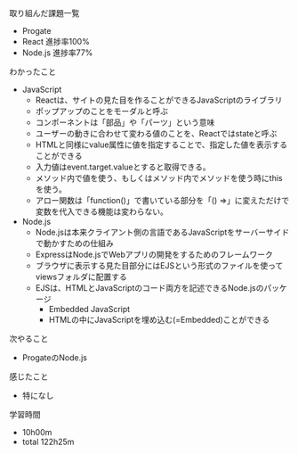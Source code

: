 取り組んだ課題一覧
* Progate
 * React 進捗率100%
 * Node.js 進捗率77%

わかったこと
* JavaScript
  * Reactは、サイトの見た目を作ることができるJavaScriptのライブラリ
  * ポップアップのことをモーダルと呼ぶ
  * コンポーネントは「部品」や「パーツ」という意味
  * ユーザーの動きに合わせて変わる値のことを、Reactではstateと呼ぶ
  * HTMLと同様にvalue属性に値を指定することで、指定した値を表示することができる
  * 入力値はevent.target.valueとすると取得できる。
  * メソッド内で値を使う、もしくはメソッド内でメソッドを使う時にthisを使う。
  * アロー関数は「function()」で書いている部分を「() =>」に変えただけで変数を代入できる機能は変わらない。
* Node.js
  * Node.jsは本来クライアント側の言語であるJavaScriptをサーバーサイドで動かすための仕組み
  * ExpressはNode.jsでWebアプリの開発をするためのフレームワーク
  * ブラウザに表示する見た目部分にはEJSという形式のファイルを使ってviewsフォルダに配置する
  * EJSは、HTMLとJavaScriptのコード両方を記述できるNode.jsのパッケージ
    * Embedded JavaScript
    * HTMLの中にJavaScriptを埋め込む(=Embedded)ことができる

次やること
* ProgateのNode.js

感じたこと
* 特になし

学習時間
* 10h00m
 * total 122h25m
